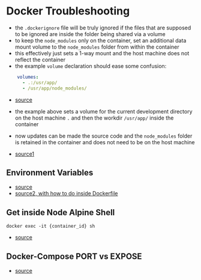 # Docker Troubleshooting

- the `.dockerignore` file will be truly ignored if the files that are supposed to be ignored are inside the folder being shared via a volume
- to keep the `node_modules` only on the container, set an additional data mount volume to the `node_modules` folder from within the container
- this effectively just sets a 1-way mount and the host machine does not reflect the container
- the example `volume` declaration should ease some confusion:

```yaml
    volumes:
      - .:/usr/app/
      - /usr/app/node_modules/
```

- [source](https://stackoverflow.com/questions/29181032/add-a-volume-to-docker-but-exclude-a-sub-folder)

- the example above sets a volume for the current development directory on the host machine `.` and then the workdir `/usr/app/` inside the container
- now updates can be made the source code and the `node_modules` folder is retained in the container and does not need to be on the host machine

- [source1](https://blog.codeship.com/using-docker-compose-for-nodejs-development/)

## Environment Variables

- [source](https://docs.docker.com/compose/environment-variables/)
- [source2, with how to do inside Dockerfile](https://vsupalov.com/docker-arg-env-variable-guide/)

## Get inside Node Alpine Shell

`docker exec -it {container_id} sh`

- [source](https://github.com/smebberson/docker-alpine/issues/43#issuecomment-217697747)

## Docker-Compose PORT vs EXPOSE

- [source](https://stackoverflow.com/questions/40801772/what-is-the-difference-between-docker-compose-ports-vs-expose)
